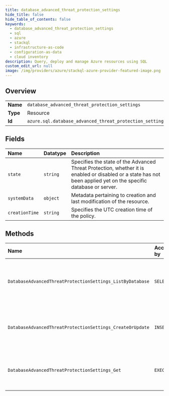 ```yaml
---
title: database_advanced_threat_protection_settings
hide_title: false
hide_table_of_contents: false
keywords:
  - database_advanced_threat_protection_settings
  - sql
  - azure    
  - stackql
  - infrastructure-as-code
  - configuration-as-data
  - cloud inventory
description: Query, deploy and manage Azure resources using SQL
custom_edit_url: null
image: /img/providers/azure/stackql-azure-provider-featured-image.png
---
```

  
    

## Overview
<table><tbody>
<tr><td><b>Name</b></td><td><code>database_advanced_threat_protection_settings</code></td></tr>
<tr><td><b>Type</b></td><td>Resource</td></tr>
<tr><td><b>Id</b></td><td><code>azure.sql.database_advanced_threat_protection_settings</code></td></tr>
</tbody></table>

## Fields
| Name | Datatype | Description |
|:-----|:---------|:------------|
| `state` | `string` | Specifies the state of the Advanced Threat Protection, whether it is enabled or disabled or a state has not been applied yet on the specific database or server. |
| `systemData` | `object` | Metadata pertaining to creation and last modification of the resource. |
| `creationTime` | `string` | Specifies the UTC creation time of the policy. |
## Methods
| Name | Accessible by | Required Params | Description |
|:-----|:--------------|:----------------|:------------|
| `DatabaseAdvancedThreatProtectionSettings_ListByDatabase` | `SELECT` | `databaseName, resourceGroupName, serverName, subscriptionId` | Gets a list of database's Advanced Threat Protection states. |
| `DatabaseAdvancedThreatProtectionSettings_CreateOrUpdate` | `INSERT` | `advancedThreatProtectionName, databaseName, resourceGroupName, serverName, subscriptionId` | Creates or updates a database's Advanced Threat Protection state. |
| `DatabaseAdvancedThreatProtectionSettings_Get` | `EXEC` | `advancedThreatProtectionName, databaseName, resourceGroupName, serverName, subscriptionId` | Gets a database's Advanced Threat Protection state. |
